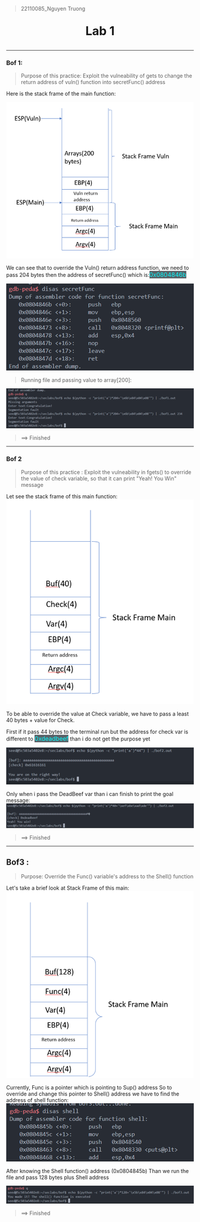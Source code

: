 > 22110085_Nguyen Truong
<p style="text-align: center; font-size: xx-large"><b>Lab 1</b></p>

___

### Bof 1:

> Purpose of this practice: Exploit the vulneability of gets to change the
> return address of vuln() function into secretFunc() address

Here is the stack frame of the main function:

![stackFrame](StackFrame.png)

We can see that to override the Vuln() return address function, we need to pass 204 bytes then the
address of secretFunc() which is:<span style="font-size: medium; color: cyan;background: #5a6268">0x0804846b</span>

![](SecretFuncAD.png)

> Running file and passing value to array[200]:
>
![](RunFile.png)
>==> Finished
___

### Bof 2

> Purpose of this practice : Exploit the vulneability in fgets() to
> override the value of check variable,
> so that it can print "Yeah! You Win" message

Let see the stack frame of this main function: 
![](StackFrame2.png)

To be able to override the value at Check variable, we have 
to pass a least 40 bytes + value for Check.

First if it pass 44 bytes to the terminal run but the address 
for check var is different to <span style="font-size: medium; color: cyan;background: #5a6268">0xdeadbeef</span>
than i do not get the purpose yet

![](NotOverride2.png)

Only when i pass the DeadBeef var than i can finish to print 
the goal message: 
![](Overrided2.png)
>==> Finished
___
## Bof3 :

> Purpose: Override the Func() variable's address to the Shell() function

Let's take a brief look at Stack Frame of this main: 
![](StackFrame3.png)

Currently, Func is a pointer which is pointing to Sup() address
So to override and change this pointer to Shell() address we have to
find the address of shell function: 
![](ShellAddress.png)

After knowing the Shell function() address (0x0804845b)
Than we run the file and pass 128 bytes plus Shell address

![](RunFile3.png)
>==> Finished



